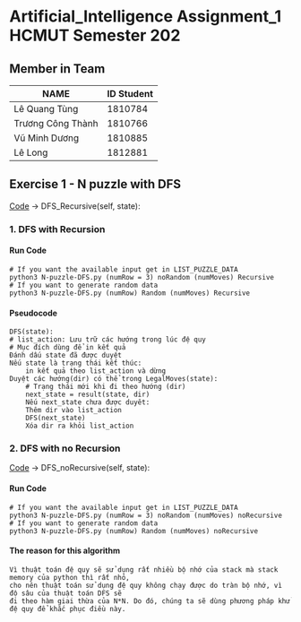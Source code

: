 # Artificial_Intelligence Assignment_1 HCMUT Semester 202

## Member in Team
|NAME|ID Student|
|---|---|
|Lê Quang Tùng|1810784|
|Trương Công Thành|1810766|
|Vũ Minh Dương|1810885|
|Lê Long|1812881|

## Exercise 1 - N puzzle with DFS

[Code](https://github.com/OnceUponATimeMathley/CSE-Artificial_Intelligence_Assignment_1/blob/master/Exercise_1/N-puzzle-DFS.py) -> DFS_Recursive(self, state):

### 1. DFS with Recursion

#### Run Code
    # If you want the available input get in LIST_PUZZLE_DATA
    python3 N-puzzle-DFS.py (numRow = 3) noRandom (numMoves) Recursive 
    # If you want to generate random data
    python3 N-puzzle-DFS.py (numRow) Random (numMoves) Recursive

#### Pseudocode
    DFS(state): 
    # list_action: Lưu trữ các hướng trong lúc đệ quy 
    # Mục đích dùng để in kết quả 
    Đánh dấu state đã được duyệt 
    Nếu state là trạng thái kết thúc: 
        in kết quả theo list_action và dừng 
    Duyệt các hướng(dir) có thể trong LegalMoves(state): 
        # Trạng thái mới khi đi theo hướng (dir) 
        next_state = result(state, dir) 
        Nếu next_state chưa được duyêt: 
        Thêm dir vào list_action 
        DFS(next_state) 
        Xóa dir ra khỏi list_action

### 2. DFS with no Recursion

[Code](https://github.com/OnceUponATimeMathley/CSE-Artificial_Intelligence_Assignment_1/blob/master/Exercise_1/N-puzzle-DFS.py) -> DFS_noRecursive(self, state):

#### Run Code
    # If you want the available input get in LIST_PUZZLE_DATA
    python3 N-puzzle-DFS.py (numRow = 3) noRandom (numMoves) noRecursive 
    # If you want to generate random data
    python3 N-puzzle-DFS.py (numRow) Random (numMoves) noRecursive

#### The reason for this algorithm
    Vì thuật toán đệ quy sẽ sử dụng rất nhiều bộ nhớ của stack mà stack memory của python thì rất nhỏ, 
    cho nên thuật toán sử dụng đệ quy không chạy được do tràn bộ nhớ, vì độ sâu của thuật toán DFS sẽ 
    đi theo hàm giai thừa của N*N. Do đó, chúng ta sẽ dùng phương pháp khử đệ quy để khắc phục điều này.



